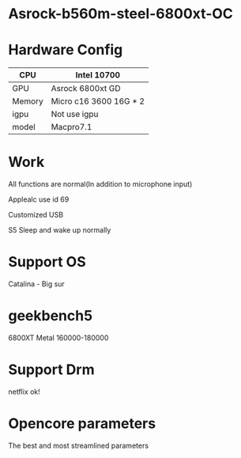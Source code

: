 # Asrock-b560m-steel-6800xt-OC

# Hardware Config

|  CPU |  Intel 10700 |
|---|---|
|  GPU | Asrock 6800xt GD  |
|  Memory |  Micro c16 3600 16G * 2   |
|  igpu | Not use igpu  |
|   model|  Macpro7.1 |
# Work
All functions are normal(In addition to microphone input)

Applealc use id 69

Customized USB

S5 Sleep and wake up normally

# Support OS
Catalina - Big sur

# geekbench5
6800XT Metal 160000-180000

# Support Drm
netflix ok!

# Opencore parameters
The best and most streamlined parameters
